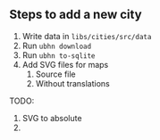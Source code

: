## Steps to add a new city

1. Write data in `libs/cities/src/data`
2. Run `ubhn download`
3. Run `ubhn to-sqlite`
4. Add SVG files for maps
   1. Source file
   2. Without translations

TODO:
1. SVG to absolute
2. 